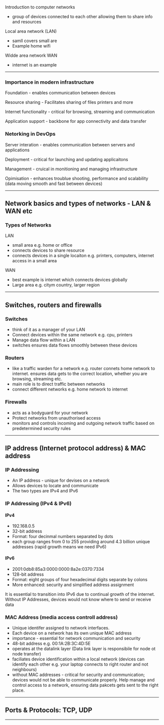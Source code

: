 Introduction to computer networks
- group of devices connected to each other allowing them to share info and resources

Local area network (LAN)
- samll covers small are
- Example home wifi

Widde area network WAN
- internet is an example

---

### Importance in modern infrastructure

Foundation - enables communication between devices

Resource sharing - Facilitates sharing of files printers and more

Internet functionality - critical for browsing, streaming and communication

Application support - backbone for app connectivity and data transfer


### Netorking in DevOps

Server interation - enables communication between servers and applications

Deployment - critical for launching and updating applicaitons

Management - cruical in monitioning and managing infrastructure

Opimisation - enhances troublue shooting, performance and scalability (data moving smooth and fast between devices)

---

## Network basics and types of networks - LAN & WAN etc

### Types of Networks

LAN
- small area e.g. home or office
- connects devices to share resource
- connects devices in a single locaiton e.g. printers, computers, internet access in a small area

WAN
- best example is internet which connects devices globally
- Large area e.g. citym country, larger region

---
## Switches, routers and firewalls

### Switches
- think of it as a manager of your LAN
- Connect devices within the same network e.g. cpu, printers
- Manage data flow within a LAN
- switches ensures data flows smoothly between these devices


### Routers
- like a traffic warden for a network e.g. router connets home network to internet. ensures data gets to the correct location, whether you are browsing, streaming etc.
- main role is to direct traffic between networks
- connect different networks e.g. home network to internet


### Firewalls
- acts as a bodyguard for your network
- Protect networks from unauthorised access
- monitors and controls incoming and outgoing network traffic based on predetermined security rules
---
## IP address (Internet protocol address) & MAC address

### IP Addressing 
- An IP address - unique for devises on a network
- Allows devices to locate and communicate
- The two types are IPv4 and IPv6

### IP Addressing (IPv4 & IPv6)
#### IPv4
- 192.168.0.5
- 32-bit address
- Format: four decinmal numbers separated by dots
- each group ranges from 0 to 255 providing around 4.3 billion unique addresses (rapid growth means we need IPv6)

#### IPv6
- 2001:0db8:85a3:0000:0000:8a2e:0370:7334
- 128-bit address
- Format: eight groups of four hexadecimal digits separate by colons
- More enhanced: security and simplified address assignment

It is essential to transition into IPv6 due to continual growth of the internet.
Without IP Addresses, devices would not know where to send or receive data

### MAC Address (media access controll address)
- Unique identifer assigned to network interfaces.
- Each device on a network has its own unique MAC address
- importance - essential for network communication and security
- 48-bit address e.g. 00:1A:2B:3C:4D:5E
- operates at the datalink layer (Data link layer is responsibile for node ot node transfer)
- faciliates device identification within a local network (devices can identify each other e.g. your laptop connects to right router and not neighbours)
- without MAC addresses - critical for security and communication; devices would not be able to communicate properly. Help manage and control access to a network, ensuring data pakcets gets sent to the right place.
---

## Ports & Protocols: TCP, UDP







---
